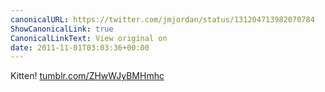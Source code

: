 ```yaml
---
canonicalURL: https://twitter.com/jmjordan/status/131204713982070784
ShowCanonicalLink: true
CanonicalLinkText: View original on
date: 2011-11-01T03:03:36+00:00
---
```

Kitten! [tumblr.com/ZHwWJyBMHmhc](http://tumblr.com/ZHwWJyBMHmhc)